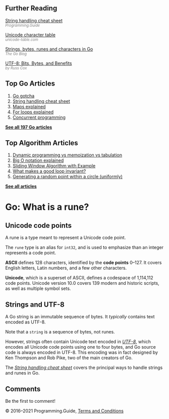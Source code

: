 



## Further Reading

[String handling cheat sheet](string-functions-reference-cheat-sheet.html)  
<span style="color: grey; font-style: italic; font-size: smaller">Programming.Guide</span>

[Unicode character table](https://unicode-table.com/en/)  
<span style="color: grey; font-style: italic; font-size: smaller">unicode-table.com</span>

[Strings, bytes, runes and characters in Go](https://blog.golang.org/strings)  
<span style="color: grey; font-style: italic; font-size: smaller">The Go Blog</span>

[UTF-8: Bits, Bytes, and Benefits](https://research.swtch.com/utf8)  
<span style="color: grey; font-style: italic; font-size: smaller">by Russ Cox</span>

## Top Go Articles

1.  [Go gotcha](go-gotcha.html)
2.  [String handling cheat sheet](string-functions-reference-cheat-sheet.html)
3.  [Maps explained](maps-explained.html)
4.  [For loops explained](for-loop.html)
5.  [Concurrent programming](go-concurrency-tutorial.html)

[**See all 197 Go articles**](index.html)



## Top Algorithm Articles

1.  [Dynamic programming vs memoization vs tabulation](../dynamic-programming-vs-memoization-vs-tabulation.html)
2.  [Big O notation explained](../big-o-notation-explained.html)
3.  [Sliding Window Algorithm with Example](../sliding-window-example.html)
4.  [What makes a good loop invariant?](../what-makes-a-good-loop-invariant.html)
5.  [Generating a random point within a circle (uniformly)](../random-point-within-circle.html)

[**See all articles**](../index.html)

# Go: What is a rune?

## Unicode code points

A rune is a type meant to represent a Unicode code point.

The `rune` type is an alias for `int32`, and is used to emphasize than an integer represents a code point.

**ASCII** defines 128 characters, identified by the **code points** 0–127. It covers English letters, Latin numbers, and a few other characters.

**Unicode**, which is a superset of ASCII, defines a codespace of 1,114,112 code points. Unicode version 10.0 covers 139 modern and historic scripts, as well as multiple symbol sets.

## Strings and UTF-8

A Go string is an immutable sequence of bytes. It _typically_ contains text encoded as UTF-8.

Note that a `string` is a sequence of bytes, not runes.

However, strings often contain Unicode text encoded in [_UTF-8_](https://research.swtch.com/utf8), which encodes all Unicode code points using one to four bytes, and Go source code is always encoded in UTF-8. This encoding was in fact designed by Ken Thompson and Rob Pike, two of the main creators of Go.

The [_String handling cheat sheet_](string-functions-reference-cheat-sheet.html) covers the principal ways to handle strings and runes in Go.

## Comments

Be the first to comment!

© 2016–2021 Programming.Guide, [Terms and Conditions](../terms-and-conditions.html)
